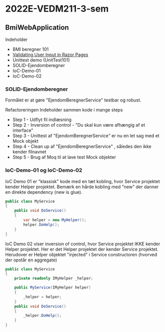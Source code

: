 # 2022E-VEDM211-3-sem
## BmiWebApplication
Indeholder
- BMI beregner 101
- [Validating User Input in Razor Pages](https://www.learnrazorpages.com/razor-pages/validation)
- Unittest demo (UnitTest101)
- SOLID-Ejendomberegner
- IoC-Demo-01
- IoC-Demo-02



### SOLID-Ejendomberegner

Formålet er at gøre "EjendomBeregnerService" testbar og robust.

Refactoreringen Indeholder sammen kode i mange steps

- Step 1 - Udflyt fil indlæsning
- Step 2 - Inversion of control - "Du skal kun være afhængig af et interface"
- Step 3 - Unittest af "EjendomBeregnerService" er nu en let sag med et Mock objekt
- Step 4 - Clean up af "EjendomBeregnerService" , således den ikke kender filnavnet
- Step 5 - Brug af Moq til at lave test Mock objekter



### IoC-Demo-01 og IoC-Demo-02
IoC Demo 01 er "klassisk" kode med en tæt kobling, hvor Service projektet kender Helper projektet. Bemærk en hårde kobling med "new" der danner en direkte dependency (new is glue).

```c#
public class MyService
{
    public void DoService()
    {
        var helper = new MyHelper();
        helper.DoHelp();
    }
}
```



IoC Demo 02 viser inversion of control, hvor Service projektet IKKE kender Helper projektet. Her er det Helper projektet der kender Service projektet. Herudover er Helper objektet "injected" i Service constructoren (hvorved der opstår en aggregate)

```c#
public class MyService
{
    private readonly IMyHelper _helper;

    public MyService(IMyHelper helper)
    {
        _helper = helper;
    }
    public void DoService()
    {
        _helper.DoHelp();
    }
}
```
